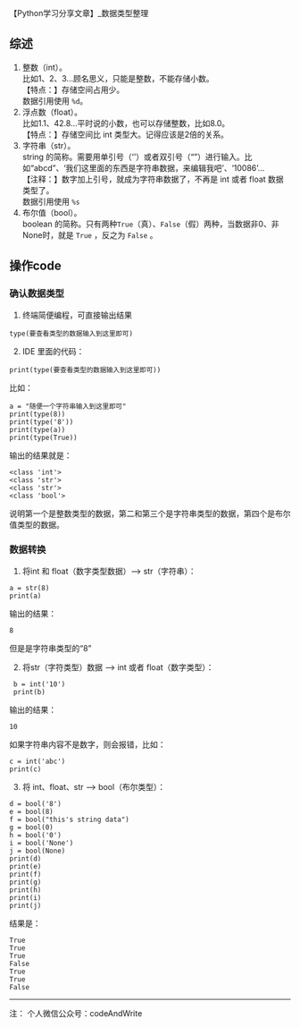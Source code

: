 【Python学习分享文章】_数据类型整理

## 综述

1. 整数（int）。  
比如1、2、3...顾名思义，只能是整数，不能存储小数。  
【特点：】存储空间占用少。  
数据引用使用 ```%d```。
2. 浮点数（float）。  
比如1.1、42.8...平时说的小数，也可以存储整数，比如8.0。  
【特点：】存储空间比 int 类型大。记得应该是2倍的关系。
3. 字符串（str）。  
string 的简称。需要用单引号（‘’）或者双引号（“”）进行输入。比如“abcd”、‘我们这里面的东西是字符串数据，来编辑我吧’、‘10086’...  
【注释：】数字加上引号，就成为字符串数据了，不再是 int 或者 float 数据类型了。  
数据引用使用 ```%s```
4. 布尔值（bool）。  
boolean 的简称。只有两种```True```（真）、```False```（假）两种，当数据非0、非None时，就是 ```True``` ，反之为 ```False``` 。  

## 操作code

### 确认数据类型

1. 终端简便编程，可直接输出结果
```
type(要查看类型的数据输入到这里即可)
```
2. IDE 里面的代码：
```
print(type(要查看类型的数据输入到这里即可))
```
比如：
```
a = "随便一个字符串输入到这里即可"
print(type(8))
print(type('8'))
print(type(a))
print(type(True))
```
输出的结果就是：
```
<class 'int'>
<class 'str'>
<class 'str'>
<class 'bool'>
```
说明第一个是整数类型的数据，第二和第三个是字符串类型的数据，第四个是布尔值类型的数据。

### 数据转换

1. 将int 和 float（数字类型数据）--> str（字符串）：
```
a = str(8)
print(a)
```
输出的结果：
```
8
```
但是是字符串类型的“8”

2. 将str（字符类型）数据 --> int 或者 float（数字类型）：
```
 b = int('10')
 print(b)
```
输出的结果：
```
10
```
如果字符串内容不是数字，则会报错，比如：
```
c = int('abc')
print(c)
```

3. 将 int、float、str --> bool（布尔类型）：
```
d = bool('8')
e = bool(8)
f = bool("this's string data")
g = bool(0)
h = bool('0')
i = bool('None')
j = bool(None)
print(d)
print(e)
print(f)
print(g)
print(h)
print(i)
print(j)
```
结果是：
```
True
True
True
False
True
True
False
```

---

注：
个人微信公众号：codeAndWrite